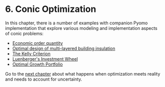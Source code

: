 # 6. Conic Optimization

In this chapter, there is a number of examples with companion Pyomo implementation that explore various modeling and implementation aspects of conic problems:

* [Economic order quantity](economic-order-quantity.ipynb)
* [Optimal design of multi-layered building insulation](building-insulation.ipynb)
* [The Kelly Criterion](kelly-criterion.ipynb)
* [Luenberger's Investment Wheel](investment-wheel.ipynb)
* [Optimal Growth Portfolio](optimal-growth-portfolios.ipynb)

Go to the [next chapter](../07/07.00.md) about what happens when optimization meets reality and needs to account for uncertainty.